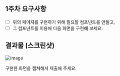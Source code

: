 ## 1주차 요구사항

- [ ] 위의 페이지를 구현하기 위해 필요할 컴포넌트를 만들고,
- [ ] 그 컴포넌트를 이용해 다음 화면을 구현해 보세요.

## 결과물 (스크린샷)

![image](https://github.com/user-attachments/assets/29a3395b-be0b-42bb-96a4-9e5eb0be1507)


구현한 화면을 캡쳐해서 제출해 주세요.
